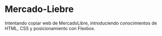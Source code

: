 # Mercado-Liebre

Intentando copiar web de MercadoLibre, introduciendo conocimientos de HTML, CSS y posicionamiento con Flexbox.
